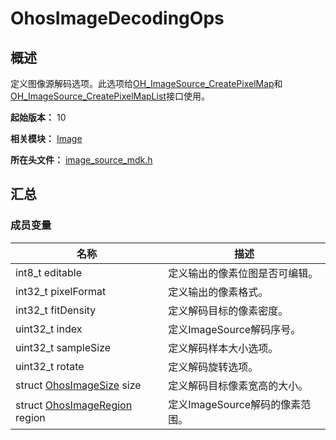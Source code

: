 # OhosImageDecodingOps

## 概述

定义图像源解码选项。此选项给[OH_ImageSource_CreatePixelMap](capi-image-source-mdk-h.md#oh_imagesource_createpixelmap)和[OH_ImageSource_CreatePixelMapList](capi-image-source-mdk-h.md#oh_imagesource_createpixelmaplist)接口使用。

**起始版本：** 10

**相关模块：** [Image](capi-image.md)

**所在头文件：** [image_source_mdk.h](capi-image-source-mdk-h.md)

## 汇总

### 成员变量

| 名称 | 描述 |
| -- | -- |
| int8_t editable | 定义输出的像素位图是否可编辑。 |
| int32_t pixelFormat | 定义输出的像素格式。 |
| int32_t fitDensity | 定义解码目标的像素密度。 |
| uint32_t index | 定义ImageSource解码序号。 |
| uint32_t sampleSize | 定义解码样本大小选项。 |
| uint32_t rotate | 定义解码旋转选项。 |
| struct [OhosImageSize](capi-image-ohosimagesize.md) size | 定义解码目标像素宽高的大小。 |
| struct [OhosImageRegion](capi-image-ohosimageregion.md) region | 定义ImageSource解码的像素范围。 |


